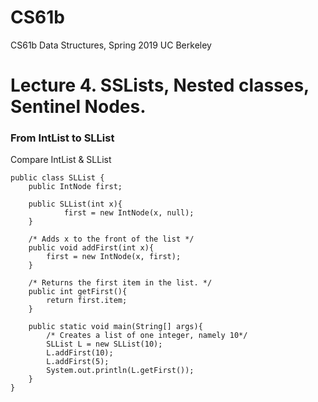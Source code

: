 # CS61b
CS61b Data Structures, Spring 2019 UC Berkeley 

# Lecture 4. SSLists, Nested classes, Sentinel Nodes. 
### From IntList to SLList
Compare IntList & SLList
```
public class SLList {
	public IntNode first;

	public SLList(int x){
			first = new IntNode(x, null);
	}

	/* Adds x to the front of the list */
	public void addFirst(int x){
		first = new IntNode(x, first);
	}

	/* Returns the first item in the list. */
	public int getFirst(){
		return first.item;
	}

	public static void main(String[] args){
		/* Creates a list of one integer, namely 10*/
		SLList L = new SLList(10);
		L.addFirst(10);
		L.addFirst(5);
		System.out.println(L.getFirst());
	}
}
```
